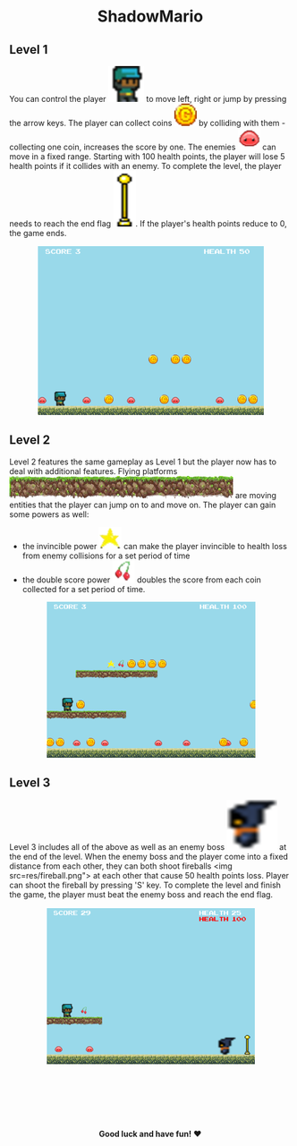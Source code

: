 <div align="center">
  <h1>ShadowMario️</h1>
</div>

## Level 1
You can control the player <img src="res/player_right.png"> to move left, right or jump by pressing the arrow keys. 
The player can collect coins <img src="res/coin.png"> by colliding with them - collecting one coin, increases the score by one.
The enemies <img src="res/enemy.png"> can move in a fixed range. Starting with 100 health points, the player will lose 5 health points
if it collides with an enemy. To complete the level, the player needs to reach the end flag <img src="res/endflag.png">. If the player's health points
reduce to 0, the game ends.
<p align="center">
  <img src="Level 1.png">
</p>

## Level 2
Level 2 features the same gameplay as Level 1 but the player now has to deal with additional features.
Flying platforms <img src="res/flying_platform.png"> are moving entities that the player can jump on to and move on.
The player can gain some powers as well:
  - the invincible power <img src="res/invincible_power.png"> can make the player invincible to health loss from enemy collisions for a set period of time
  - the double score power <img src="res/double_score.png"> doubles the score from each coin collected for a set period of time.

<p align="center">
  <img src="Level 2.png">
</p>

## Level 3
Level 3 includes all of the above as well as an enemy boss <img src="res/enemy_boss.png"> at the end of the level.
 When the enemy boss and the player come into a fixed distance from each other, they can both shoot fireballs <img src=res/fireball.png"> at
each other that cause 50 health points loss. Player can shoot the fireball by pressing 'S' key. To complete the level and finish the game, 
the player must beat the enemy boss and reach the end flag.

<p align="center">
  <img src="Level 3.png">
</p>
<br><br><br><br><br>


<p align="center">
  <strong>Good luck and have fun!</strong> ❤️
</p>


